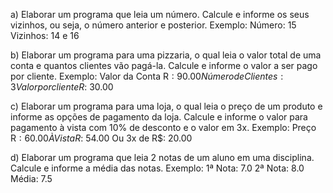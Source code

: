 <p>
  a) Elaborar um programa que leia um número. Calcule e informe os seus vizinhos, ou seja, o número anterior e posterior. 
Exemplo: Número: 15
 Vizinhos: 14 e 16 

b) Elaborar um programa para uma pizzaria, o qual leia o valor total de uma conta e quantos clientes vão pagá-la. Calcule e informe o valor a ser pago por cliente. 
Exemplo: Valor da Conta R$: 90.00 
Número de Clientes: 3 
Valor por cliente R$: 30.00 

c) Elaborar um programa para uma loja, o qual leia o preço de um produto e informe as opções de pagamento da loja. Calcule e informe o valor para pagamento à vista com 10% de desconto e o valor em 3x. 
Exemplo: Preço R$: 60.00 
À Vista R$: 54.00 
Ou 3x de R$: 20.00 


d) Elaborar um programa que leia 2 notas de um aluno em uma disciplina. Calcule e informe a média das notas. 
Exemplo: 1ª Nota: 7.0 
2ª Nota: 8.0 
Média: 7.5
</p>
